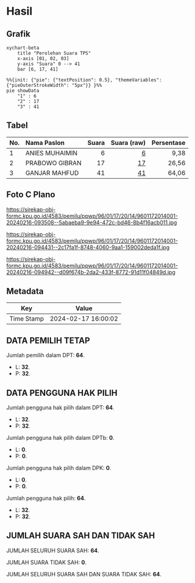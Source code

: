 # Hasil

## Grafik

```mermaid
xychart-beta
    title "Perolehan Suara TPS"
    x-axis [01, 02, 03]
    y-axis "Suara" 0 --> 41
    bar [6, 17, 41]
```

```mermaid
%%{init: {"pie": {"textPosition": 0.5}, "themeVariables": {"pieOuterStrokeWidth": "5px"}} }%%
pie showData
    "1" : 6
    "2" : 17
    "3" : 41
```

## Tabel

| No. | Nama Paslon    | Suara | Suara (raw) | Persentase |
|:--- |:-------------- | -----:| -----------:| ----------:|
| 1   | ANIES MUHAIMIN | 6     | [6][p-1]    | 9,38       |
| 2   | PRABOWO GIBRAN | 17    | [17][p-2]   | 26,56      |
| 3   | GANJAR MAHFUD  | 41    | [41][p-3]   | 64,06      |


[p-1]: https://github.com/gigit-pemilu/pemilu-2024-96-papua-barat-daya/blob/main/pilpres/hitung-suara/sub/96-papua-barat-daya/sub/01-sorong/sub/17-klabot/sub/2014-somir/sub/001-tps/sub/paslon-1.txt
[p-2]: https://github.com/gigit-pemilu/pemilu-2024-96-papua-barat-daya/blob/main/pilpres/hitung-suara/sub/96-papua-barat-daya/sub/01-sorong/sub/17-klabot/sub/2014-somir/sub/001-tps/sub/paslon-2.txt
[p-3]: https://github.com/gigit-pemilu/pemilu-2024-96-papua-barat-daya/blob/main/pilpres/hitung-suara/sub/96-papua-barat-daya/sub/01-sorong/sub/17-klabot/sub/2014-somir/sub/001-tps/sub/paslon-3.txt

## Foto C Plano

https://sirekap-obj-formc.kpu.go.id/4583/pemilu/ppwp/96/01/17/20/14/9601172014001-20240216-093508--5abaeba9-9e94-472c-bd46-8b4f16acb011.jpg

https://sirekap-obj-formc.kpu.go.id/4583/pemilu/ppwp/96/01/17/20/14/9601172014001-20240216-094431--2c17fa1f-8748-4060-9aa1-159002deda1f.jpg

https://sirekap-obj-formc.kpu.go.id/4583/pemilu/ppwp/96/01/17/20/14/9601172014001-20240216-094942--d09f674b-2da2-433f-8772-91d11f04849d.jpg


## Metadata

| Key        | Value               |
| ---------- | ------------------- |
| Time Stamp | 2024-02-17 16:00:02 |


## DATA PEMILIH TETAP

Jumlah pemilih dalam DPT: **64**.
 * L: **32**.
 * P: **32**.

## DATA PENGGUNA HAK PILIH

Jumlah pengguna hak pilih dalam DPT: **64**.
 * L: **32**.
 * P: **32**.

Jumlah pengguna hak pilih dalam DPTb: **0**.
 * L: **0**.
 * P: **0**.

Jumlah pengguna hak pilih dalam DPK: **0**.
 * L: **0**.
 * P: **0**.

Jumlah pengguna hak pilih: **64**.
 * L: **32**.
 * P: **32**.

## JUMLAH SUARA SAH DAN TIDAK SAH

JUMLAH SELURUH SUARA SAH: **64**.

JUMLAH SUARA TIDAK SAH: **0**.

JUMLAH SELURUH SUARA SAH DAN SUARA TIDAK SAH: **64**.


